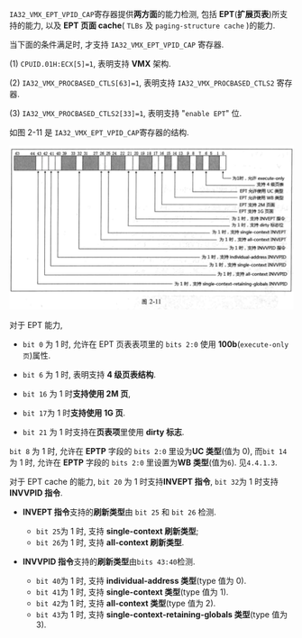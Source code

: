 

`IA32_VMX_EPT_VPID_CAP`寄存器提供**两方面**的能力检测, 包括 **EPT**(**扩展页表**)所支持的能力, 以及 **EPT 页面 cache**( `TLBs` 及 `paging-structure cache` )的能力.

当下面的条件满足时, 才支持 `IA32_VMX_EPT_VPID_CAP` 寄存器.

(1) `CPUID.01H:ECX[5]=1`, 表明支持 **VMX** 架构.

(2) `IA32_VMX_PROCBASED_CTLS[63]=1`, 表明支持 `IA32_VMX_PROCBASED_CTLS2` 寄存器.

(3) `IA32_VMX_PROCBASED_CTLS2[33]=1`, 表明支持 "`enable EPT`" 位.

如图 2-11 是 `IA32_VMX_EPT_VPID_CAP`寄存器的结构.

![2020-02-24-23-39-43.png](./images/2020-02-24-23-39-43.png)

对于 EPT 能力,

* `bit 0` 为 1 时, 允许在 EPT 页表表项里的 `bits 2:0` 使用 **100b**(`execute-only 页`)属性.

* `bit 6` 为 1 时, 表明支持 **4 级页表结构**.

* `bit 16` 为 1 时**支持使用 2M 页**,

* `bit 17`为 1 时**支持使用 1G 页**.

* `bit 21` 为 1 时支持在**页表项**里使用 **dirty 标志**.

`bit 8`  为 1 时, 允许在 **EPTP** 字段的 `bits 2:0` 里设为**UC 类型**(值为 0), 而`bit 14` 为 1 时, 允许在 **EPTP** 字段的 `bits 2:0` 里设置为**WB 类型**(值为`6`). 见`4.4.1.3`.

对于 EPT cache 的能力, `bit 20` 为 1 时支持**INVEPT 指令**, `bit 32`为 1 时支持**INVVPID 指令**.

* **INVEPT 指令**支持的**刷新类型**由 `bit 25` 和 `bit 26` 检测.
    * `bit 25`为 1 时, 支持 **single-context 刷新类型**;
    * `bit 26`为 1 时, 支持 **all-context 刷新类型**.

* **INVVPID 指令**支持的**刷新类型**由`bits 43:40`检测.
    * `bit 40`为 1 时, 支持 **individual-address 类型**(type 值为 0).
    * `bit 41`为 1 时, 支持 **single-context 类型**(type 值为 1).
    * `bit 42`为 1 时, 支持 **all-context 类型**(type 值为 2).
    * `bit 43`为 1 时, 支持 **single-context-retaining-globals 类型**(type 值为 3).



